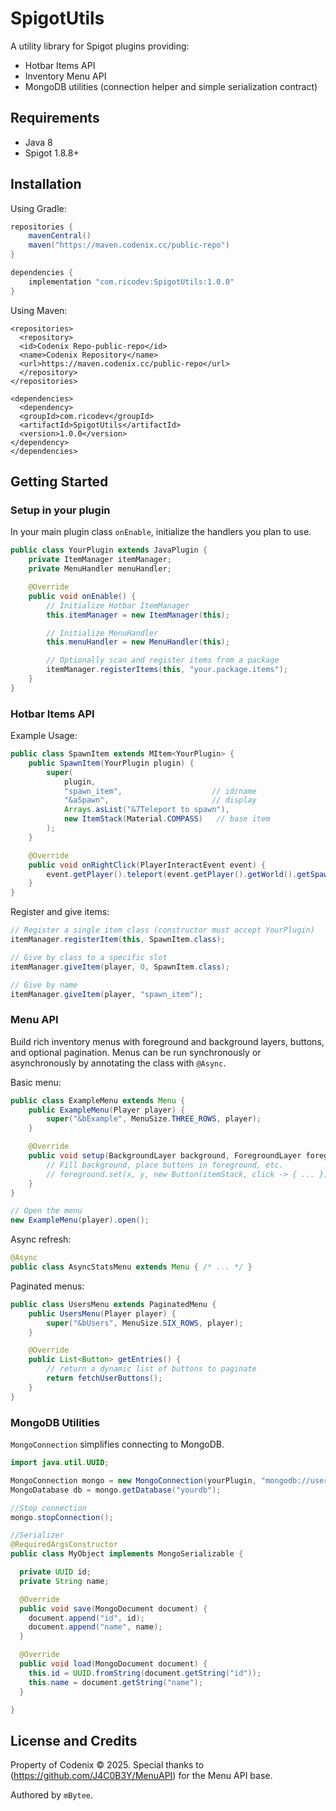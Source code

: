 # SpigotUtils

A utility library for Spigot plugins providing:
- Hotbar Items API 
- Inventory Menu API 
- MongoDB utilities (connection helper and simple serialization contract)

## Requirements
- Java 8
- Spigot 1.8.8+

## Installation

Using Gradle:

```gradle
repositories {
    mavenCentral()
    maven("https://maven.codenix.cc/public-repo")
}

dependencies {
    implementation "com.ricodev:SpigotUtils:1.0.0"
}
```
Using Maven:

```maven
<repositories>
  <repository>
  <id>Codenix Repo-public-repo</id>
  <name>Codenix Repository</name>
  <url>https://maven.codenix.cc/public-repo</url>
  </repository>
</repositories>

<dependencies>
  <dependency>
  <groupId>com.ricodev</groupId>
  <artifactId>SpigotUtils</artifactId>
  <version>1.0.0</version>
</dependency>
</dependencies>
```


## Getting Started

### Setup in your plugin
In your main plugin class `onEnable`, initialize the handlers you plan to use.

```java
public class YourPlugin extends JavaPlugin {
    private ItemManager itemManager;
    private MenuHandler menuHandler;

    @Override
    public void onEnable() {
        // Initialize Hotbar ItemManager 
        this.itemManager = new ItemManager(this);

        // Initialize MenuHandler 
        this.menuHandler = new MenuHandler(this);

        // Optionally scan and register items from a package
        itemManager.registerItems(this, "your.package.items");
    }
}
```


### Hotbar Items API
Example Usage:
```java
public class SpawnItem extends MItem<YourPlugin> {
    public SpawnItem(YourPlugin plugin) {
        super(
            plugin,
            "spawn_item",                    // id/name
            "&aSpawn",                       // display
            Arrays.asList("&7Teleport to spawn"),
            new ItemStack(Material.COMPASS)   // base item
        );
    }

    @Override
    public void onRightClick(PlayerInteractEvent event) {
        event.getPlayer().teleport(event.getPlayer().getWorld().getSpawnLocation());
    }
}
```

Register and give items:

```java
// Register a single item class (constructor must accept YourPlugin)
itemManager.registerItem(this, SpawnItem.class);

// Give by class to a specific slot
itemManager.giveItem(player, 0, SpawnItem.class);

// Give by name 
itemManager.giveItem(player, "spawn_item");
```

### Menu API
Build rich inventory menus with foreground and background layers, buttons, and optional pagination. Menus can be run synchronously or asynchronously by annotating the class with `@Async`.

Basic menu:

```java
public class ExampleMenu extends Menu {
    public ExampleMenu(Player player) {
        super("&bExample", MenuSize.THREE_ROWS, player);
    }

    @Override
    public void setup(BackgroundLayer background, ForegroundLayer foreground) {
        // Fill background, place buttons in foreground, etc.
        // foreground.set(x, y, new Button(itemStack, click -> { ... }));
    }
}

// Open the menu
new ExampleMenu(player).open();
```

Async refresh:

```java
@Async
public class AsyncStatsMenu extends Menu { /* ... */ }
```

Paginated menus:

```java
public class UsersMenu extends PaginatedMenu {
    public UsersMenu(Player player) {
        super("&bUsers", MenuSize.SIX_ROWS, player);
    }

    @Override
    public List<Button> getEntries() {
        // return a dynamic list of buttons to paginate
        return fetchUserButtons();
    }
}
```

### MongoDB Utilities
`MongoConnection` simplifies connecting to MongoDB.

```java
import java.util.UUID;

MongoConnection mongo = new MongoConnection(yourPlugin, "mongodb://user:pass@host:27017/?authSource=admin");
MongoDatabase db = mongo.getDatabase("yourdb");

//Stop connection
mongo.stopConnection();

//Serializer
@RequiredArgsConstructor
public class MyObject implements MongoSerializable {

  private UUID id;
  private String name;

  @Override
  public void save(MongoDocument document) {
    document.append("id", id);
    document.append("name", name);
  }

  @Override
  public void load(MongoDocument document) {
    this.id = UUID.fromString(document.getString("id"));
    this.name = document.getString("name");
  }

}
```

## License and Credits
Property of Codenix © 2025.
Special thanks to (https://github.com/J4C0B3Y/MenuAPI) for the Menu API base.

Authored by `mBytee`.
